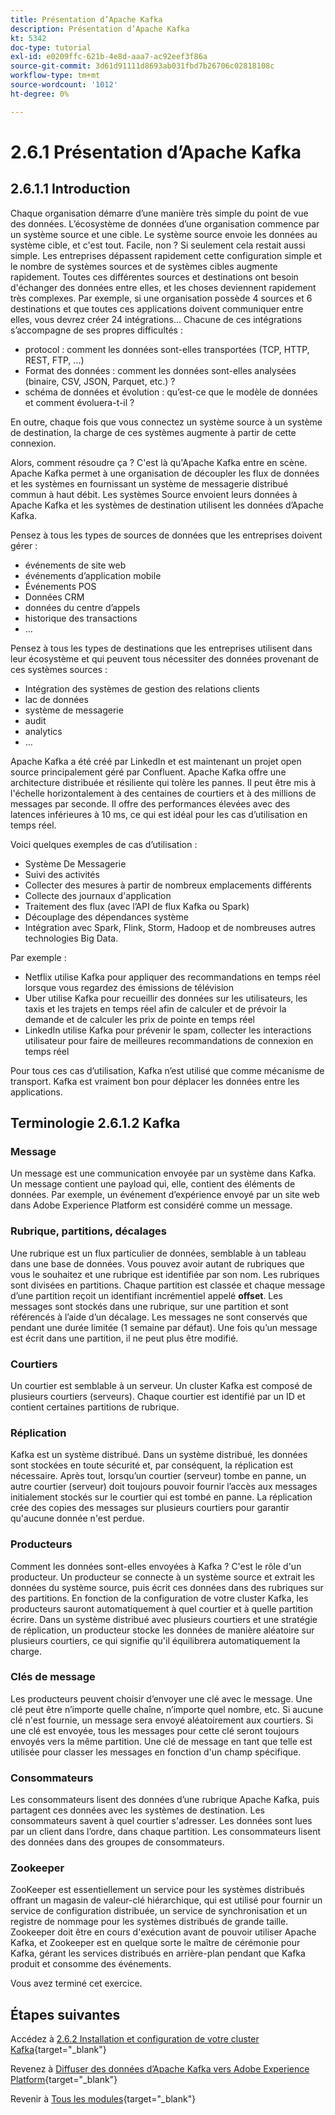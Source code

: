 ```yaml
---
title: Présentation d’Apache Kafka
description: Présentation d’Apache Kafka
kt: 5342
doc-type: tutorial
exl-id: e0209ffc-621b-4e8d-aaa7-ac92eef3f86a
source-git-commit: 3d61d91111d8693ab031fbd7b26706c02818108c
workflow-type: tm+mt
source-wordcount: '1012'
ht-degree: 0%

---
```


# 2.6.1 Présentation d’Apache Kafka

## 2.6.1.1 Introduction

Chaque organisation démarre d’une manière très simple du point de vue des données. L’écosystème de données d’une organisation commence par un système source et une cible. Le système source envoie les données au système cible, et c&#39;est tout. Facile, non ?
Si seulement cela restait aussi simple. Les entreprises dépassent rapidement cette configuration simple et le nombre de systèmes sources et de systèmes cibles augmente rapidement. Toutes ces différentes sources et destinations ont besoin d&#39;échanger des données entre elles, et les choses deviennent rapidement très complexes.
Par exemple, si une organisation possède 4 sources et 6 destinations et que toutes ces applications doivent communiquer entre elles, vous devrez créer 24 intégrations... Chacune de ces intégrations s’accompagne de ses propres difficultés :

- protocol : comment les données sont-elles transportées (TCP, HTTP, REST, FTP, ...)
- Format des données : comment les données sont-elles analysées (binaire, CSV, JSON, Parquet, etc.) ?
- schéma de données et évolution : qu’est-ce que le modèle de données et comment évoluera-t-il ?

En outre, chaque fois que vous connectez un système source à un système de destination, la charge de ces systèmes augmente à partir de cette connexion.

Alors, comment résoudre ça ? C&#39;est là qu&#39;Apache Kafka entre en scène. Apache Kafka permet à une organisation de découpler les flux de données et les systèmes en fournissant un système de messagerie distribué commun à haut débit. Les systèmes Source envoient leurs données à Apache Kafka et les systèmes de destination utilisent les données d’Apache Kafka.

Pensez à tous les types de sources de données que les entreprises doivent gérer :

- événements de site web
- événements d’application mobile
- Événements POS
- Données CRM
- données du centre d’appels
- historique des transactions
- …

Pensez à tous les types de destinations que les entreprises utilisent dans leur écosystème et qui peuvent tous nécessiter des données provenant de ces systèmes sources :

- Intégration des systèmes de gestion des relations clients
- lac de données
- système de messagerie
- audit
- analytics
- …

Apache Kafka a été créé par LinkedIn et est maintenant un projet open source principalement géré par Confluent.
Apache Kafka offre une architecture distribuée et résiliente qui tolère les pannes. Il peut être mis à l&#39;échelle horizontalement à des centaines de courtiers et à des millions de messages par seconde. Il offre des performances élevées avec des latences inférieures à 10 ms, ce qui est idéal pour les cas d’utilisation en temps réel.

Voici quelques exemples de cas d’utilisation :

- Système De Messagerie
- Suivi des activités
- Collecter des mesures à partir de nombreux emplacements différents
- Collecte des journaux d&#39;application
- Traitement des flux (avec l’API de flux Kafka ou Spark)
- Découplage des dépendances système
- Intégration avec Spark, Flink, Storm, Hadoop et de nombreuses autres technologies Big Data.

Par exemple :

- Netflix utilise Kafka pour appliquer des recommandations en temps réel lorsque vous regardez des émissions de télévision
- Uber utilise Kafka pour recueillir des données sur les utilisateurs, les taxis et les trajets en temps réel afin de calculer et de prévoir la demande et de calculer les prix de pointe en temps réel
- LinkedIn utilise Kafka pour prévenir le spam, collecter les interactions utilisateur pour faire de meilleures recommandations de connexion en temps réel

Pour tous ces cas d’utilisation, Kafka n’est utilisé que comme mécanisme de transport. Kafka est vraiment bon pour déplacer les données entre les applications.

## Terminologie 2.6.1.2 Kafka

### Message

Un message est une communication envoyée par un système dans Kafka. Un message contient une payload qui, elle, contient des éléments de données. Par exemple, un événement d’expérience envoyé par un site web dans Adobe Experience Platform est considéré comme un message.

### Rubrique, partitions, décalages

Une rubrique est un flux particulier de données, semblable à un tableau dans une base de données. Vous pouvez avoir autant de rubriques que vous le souhaitez et une rubrique est identifiée par son nom. Les rubriques sont divisées en partitions. Chaque partition est classée et chaque message d’une partition reçoit un identifiant incrémentiel appelé **offset**. Les messages sont stockés dans une rubrique, sur une partition et sont référencés à l’aide d’un décalage. Les messages ne sont conservés que pendant une durée limitée (1 semaine par défaut). Une fois qu’un message est écrit dans une partition, il ne peut plus être modifié.

### Courtiers

Un courtier est semblable à un serveur. Un cluster Kafka est composé de plusieurs courtiers (serveurs). Chaque courtier est identifié par un ID et contient certaines partitions de rubrique.

### Réplication

Kafka est un système distribué. Dans un système distribué, les données sont stockées en toute sécurité et, par conséquent, la réplication est nécessaire. Après tout, lorsqu’un courtier (serveur) tombe en panne, un autre courtier (serveur) doit toujours pouvoir fournir l’accès aux messages initialement stockés sur le courtier qui est tombé en panne. La réplication crée des copies des messages sur plusieurs courtiers pour garantir qu&#39;aucune donnée n&#39;est perdue.

### Producteurs

Comment les données sont-elles envoyées à Kafka ? C&#39;est le rôle d&#39;un producteur. Un producteur se connecte à un système source et extrait les données du système source, puis écrit ces données dans des rubriques sur des partitions. En fonction de la configuration de votre cluster Kafka, les producteurs sauront automatiquement à quel courtier et à quelle partition écrire. Dans un système distribué avec plusieurs courtiers et une stratégie de réplication, un producteur stocke les données de manière aléatoire sur plusieurs courtiers, ce qui signifie qu&#39;il équilibrera automatiquement la charge.

### Clés de message

Les producteurs peuvent choisir d’envoyer une clé avec le message. Une clé peut être n’importe quelle chaîne, n’importe quel nombre, etc. Si aucune clé n&#39;est fournie, un message sera envoyé aléatoirement aux courtiers. Si une clé est envoyée, tous les messages pour cette clé seront toujours envoyés vers la même partition. Une clé de message en tant que telle est utilisée pour classer les messages en fonction d&#39;un champ spécifique.

### Consommateurs

Les consommateurs lisent des données d’une rubrique Apache Kafka, puis partagent ces données avec les systèmes de destination. Les consommateurs savent à quel courtier s&#39;adresser. Les données sont lues par un client dans l’ordre, dans chaque partition. Les consommateurs lisent des données dans des groupes de consommateurs.

### Zookeeper

ZooKeeper est essentiellement un service pour les systèmes distribués offrant un magasin de valeur-clé hiérarchique, qui est utilisé pour fournir un service de configuration distribuée, un service de synchronisation et un registre de nommage pour les systèmes distribués de grande taille. Zookeeper doit être en cours d&#39;exécution avant de pouvoir utiliser Apache Kafka, et Zookeeper est en quelque sorte le maître de cérémonie pour Kafka, gérant les services distribués en arrière-plan pendant que Kafka produit et consomme des événements.

Vous avez terminé cet exercice.

## Étapes suivantes

Accédez à [2.6.2 Installation et configuration de votre cluster Kafka](./ex2.md){target="_blank"}

Revenez à [Diffuser des données d’Apache Kafka vers Adobe Experience Platform](./aep-apache-kafka.md){target="_blank"}

Revenir à [Tous les modules](./../../../../overview.md){target="_blank"}
